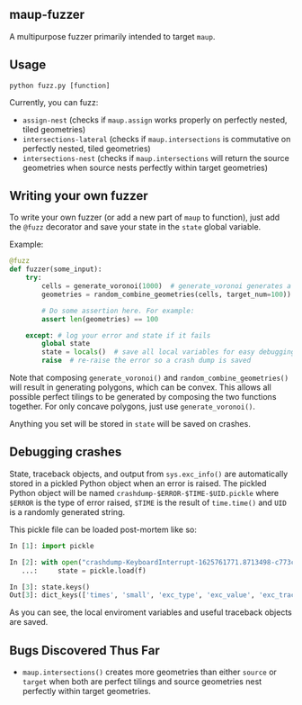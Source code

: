 ## maup-fuzzer
A multipurpose fuzzer primarily intended to target `maup`.

## Usage
```
python fuzz.py [function]
```
Currently, you can fuzz:
- `assign-nest` (checks if `maup.assign` works properly on perfectly nested, tiled geometries)
- `intersections-lateral` (checks if `maup.intersections` is commutative on perfectly nested, tiled geometries)
- `intersections-nest` (checks if `maup.intersections` will return the source geometries when source nests perfectly within target geometries)


## Writing your own fuzzer
To write your own fuzzer (or add a new part of `maup` to function), just add the `@fuzz` decorator and save your state in the `state` global variable.

Example:
```python
@fuzz
def fuzzer(some_input):
    try:
        cells = generate_voronoi(1000)  # generate_voronoi generates a random voronoi diagram with 1000 cells
        geometries = random_combine_geometries(cells, target_num=100)) # randomly merge cells to reach the target

        # Do some assertion here. For example:
        assert len(geometries) == 100

    except: # log your error and state if it fails
        global state
        state = locals()  # save all local variables for easy debugging
        raise  # re-raise the error so a crash dump is saved
```

Note that composing `generate_voronoi()` and `random_combine_geometries()` will result in generating polygons, which can be convex. This allows all possible perfect tilings to be generated by composing the two functions together.
For only concave polygons, just use `generate_voronoi()`. 

Anything you set will be stored in `state` will be saved on crashes.

## Debugging crashes
State, traceback objects, and output from `sys.exc_info()` are automatically stored in a pickled Python object when an error is raised.
The pickled Python object will be named `crashdump-$ERROR-$TIME-$UID.pickle` where `$ERROR` is the type of error raised, `$TIME` is the result of `time.time()` and `UID` is a randomly generated string.

This pickle file can be loaded post-mortem like so:
```python
In [1]: import pickle

In [2]: with open("crashdump-KeyboardInterrupt-1625761771.8713498-c773c94b.pickle", "rb") as f:
   ...:     state = pickle.load(f)

In [3]: state.keys()
Out[3]: dict_keys(['times', 'small', 'exc_type', 'exc_value', 'exc_traceback'])
```

As you can see, the local enviroment variables and useful traceback objects are saved.

## Bugs Discovered Thus Far
- `maup.intersections()` creates more geometries than either `source` or `target` when both are perfect tilings and source geometries nest perfectly within target geometries.
